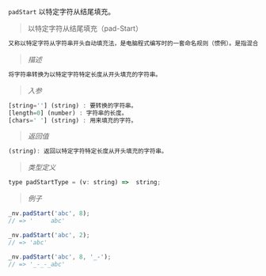 `padStart` 以特定字符从结尾填充。

> 以特定字符从结尾填充（pad-Start）

```javascript
又称以特定字符从字符串开头自动填充法，是电脑程式编写时的一套命名规则（惯例）。是指混合使用大小写字母来构成变量和函数的名字。
```
> *描述*

```javascript
将字符串转换为以特定字符特定长度从开头填充的字符串。
```

> *入参*

```javascript
[string=''] (string) : 要转换的字符串。
[length=0] (number) : 字符串的长度。
[chars=' '] (string) : 用来填充的字符。
```

> *返回值*

```javascript
(string): 返回以特定字符特定长度从开头填充的字符串。

```

> *类型定义*

```javascript
type padStartType = (v: string) =>  string;
```

> *例子*

```javascript
_nv.padStart('abc', 8);
// => '     abc'
```

```javascript
_nv.padStart('abc', 2);
// => 'abc'
```

```javascript
_nv.padStart('abc', 8, '_-');
// => '_-_-_abc'
```


